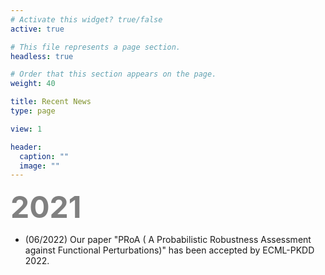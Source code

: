 ```yaml
---
# Activate this widget? true/false
active: true

# This file represents a page section.
headless: true

# Order that this section appears on the page.
weight: 40

title: Recent News
type: page

view: 1

header:
  caption: ""
  image: ""
---
```

<b><font size=7 color=grey >2021</font></b>
- (06/2022) Our paper "PRoA ( A Probabilistic Robustness Assessment against Functional Perturbations)" has been accepted by ECML-PKDD 2022.


